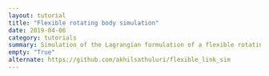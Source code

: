 ```yaml
---
layout: tutorial
title: "Flexible rotating body simulation"
date: 2019-04-06
category: tutorials
summary: Simulation of the Lagrangian formulation of a flexible rotating beam modeled using Finite Element Method (FEM).
empty: "True"
alternate: https://github.com/akhilsathuluri/flexible_link_sim
---
```

